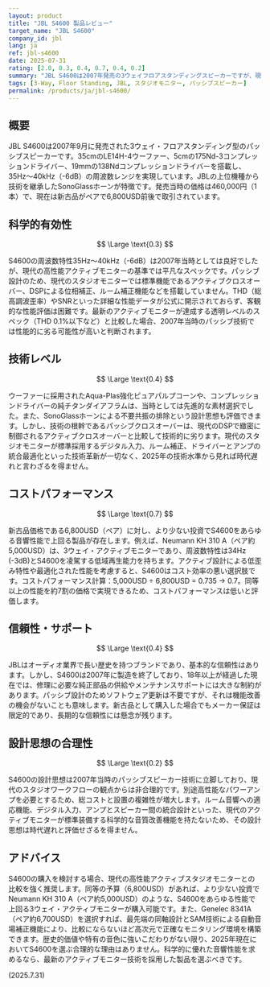 ```yaml
---
layout: product
title: "JBL S4600 製品レビュー"
target_name: "JBL S4600"
company_id: jbl
lang: ja
ref: jbl-s4600
date: 2025-07-31
rating: [2.0, 0.3, 0.4, 0.7, 0.4, 0.2]
summary: "JBL S4600は2007年発売の3ウェイフロアスタンディングスピーカーですが、現代の高性能アクティブモニターと比較すると、特に機能性と設計思想の合理性において技術的に時代遅れとなっています。"
tags: [3-Way, Floor Standing, JBL, スタジオモニター, パッシブスピーカー]
permalink: /products/ja/jbl-s4600/
---
```

## 概要

JBL S4600は2007年9月に発売された3ウェイ・フロアスタンディング型のパッシブスピーカーです。35cmのLE14H-4ウーファー、5cmの175Nd-3コンプレッションドライバー、19mmの138Ndコンプレッションドライバーを搭載し、35Hz～40kHz（-6dB）の周波数レンジを実現しています。JBLの上位機種から技術を継承したSonoGlassホーンが特徴です。発売当時の価格は460,000円（1本）で、現在は新古品がペアで6,800USD前後で取引されています。

## 科学的有効性

$$ \Large \text{0.3} $$

S4600の周波数特性35Hz～40kHz（-6dB）は2007年当時としては良好でしたが、現代の高性能アクティブモニターの基準では平凡なスペックです。パッシブ設計のため、現代のスタジオモニターでは標準機能であるアクティブクロスオーバー、DSPによる位相補正、ルーム補正機能などを搭載していません。THD（総高調波歪率）やSNRといった詳細な性能データが公式に開示されておらず、客観的な性能評価は困難です。最新のアクティブモニターが達成する透明レベルのスペック（THD 0.1%以下など）と比較した場合、2007年当時のパッシブ技術では性能的に劣る可能性が高いと判断されます。

## 技術レベル

$$ \Large \text{0.4} $$

ウーファーに採用されたAqua-Plas強化ピュアパルプコーンや、コンプレッションドライバーの純チタンダイアフラムは、当時としては先進的な素材選択でした。また、SonoGlassホーンによる不要共振の排除という設計思想も評価できます。しかし、技術の根幹であるパッシブクロスオーバーは、現代のDSPで緻密に制御されるアクティブクロスオーバーと比較して技術的に劣ります。現代のスタジオモニターが標準採用するデジタル入力、ルーム補正、ドライバーとアンプの統合最適化といった技術革新が一切なく、2025年の技術水準から見れば時代遅れと言わざるを得ません。

## コストパフォーマンス

$$ \Large \text{0.7} $$

新古品価格である6,800USD（ペア）に対し、より少ない投資でS4600をあらゆる音響性能で上回る製品が存在します。例えば、Neumann KH 310 A（ペア約5,000USD）は、3ウェイ・アクティブモニターであり、周波数特性は34Hz (-3dB)とS4600を凌駕する低域再生能力を持ちます。アクティブ設計による低歪み特性や最適化された性能を考慮すると、S4600はコスト効率の悪い選択肢です。コストパフォーマンス計算：5,000USD ÷ 6,800USD = 0.735 → 0.7。同等以上の性能を約7割の価格で実現できるため、コストパフォーマンスは低いと評価します。

## 信頼性・サポート

$$ \Large \text{0.4} $$

JBLはオーディオ業界で長い歴史を持つブランドであり、基本的な信頼性はあります。しかし、S4600は2007年に製造を終了しており、18年以上が経過した現在では、修理に必要な純正部品の供給やメンテナンスサポートには大きな制約があります。パッシブ設計のためソフトウェア更新は不要ですが、それは機能改善の機会がないことも意味します。新古品として購入した場合でもメーカー保証は限定的であり、長期的な信頼性には懸念が残ります。

## 設計思想の合理性

$$ \Large \text{0.2} $$

S4600の設計思想は2007年当時のパッシブスピーカー技術に立脚しており、現代のスタジオワークフローの観点からは非合理的です。別途高性能なパワーアンプを必要とするため、総コストと設置の複雑性が増大します。ルーム音響への適応機能、デジタル入力、アンプとスピーカー間の統合設計といった、現代のアクティブモニターが標準装備する科学的な音質改善機能を持たないため、その設計思想は時代遅れと評価せざるを得ません。

## アドバイス

S4600の購入を検討する場合、現代の高性能アクティブスタジオモニターとの比較を強く推奨します。同等の予算（6,800USD）があれば、より少ない投資でNeumann KH 310 A（ペア約5,000USD）のような、S4600をあらゆる性能で上回る3ウェイ・アクティブモニターが購入可能です。また、Genelec 8341A（ペア約6,700USD）を選択すれば、最先端の同軸設計とSAM技術による自動音場補正機能により、比較にならないほど高次元で正確なモニタリング環境を構築できます。歴史的価値や特有の音色に強いこだわりがない限り、2025年現在においてS4600を選ぶ合理的な理由はありません。科学的に優れた音響性能を求めるなら、最新のアクティブモニター技術を採用した製品を選ぶべきです。

(2025.7.31)
